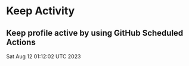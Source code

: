 # Keep Activity 
Keep profile active by using GitHub Scheduled Actions
--- 
Sat Aug 12 01:12:02 UTC 2023